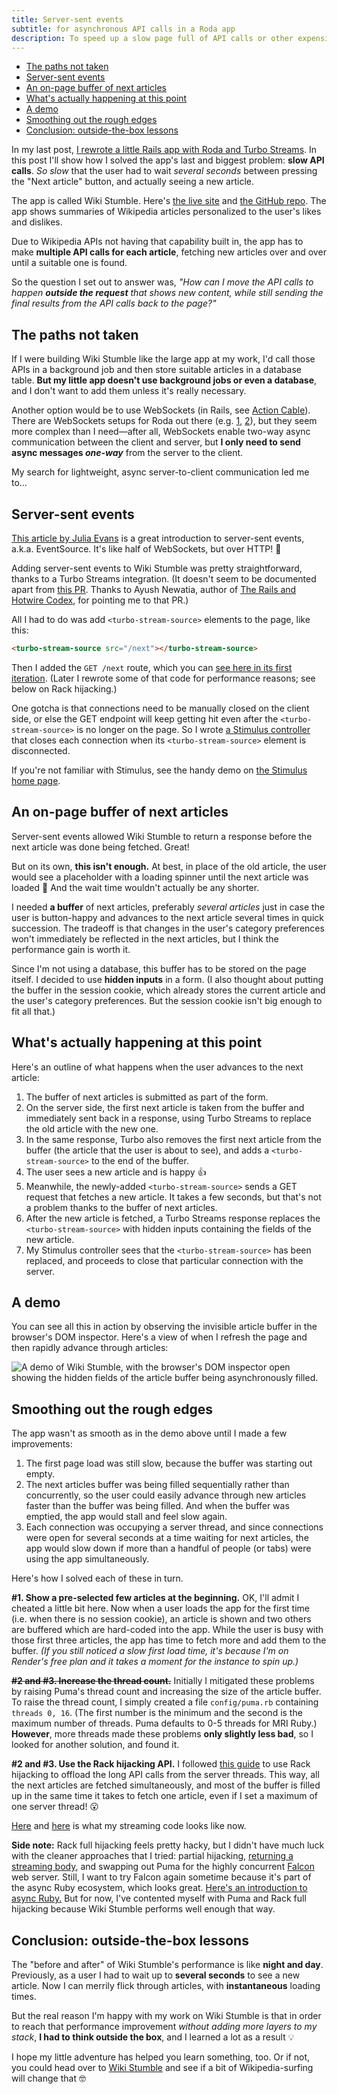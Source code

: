 ```yaml
---
title: Server-sent events
subtitle: for asynchronous API calls in a Roda app
description: To speed up a slow page full of API calls or other expensive tasks, server-sent events let you do the work after the response and stream the results back.
---
```


- [The paths not taken](#the-paths-not-taken)
- [Server-sent events](#server-sent-events)
- [An on-page buffer of next articles](#an-on-page-buffer-of-next-articles)
- [What's actually happening at this point](#whats-actually-happening-at-this-point)
- [A demo](#a-demo)
- [Smoothing out the rough edges](#smoothing-out-the-rough-edges)
- [Conclusion: outside-the-box lessons](#conclusion-outside-the-box-lessons)

In my last post, [I rewrote a little Rails app with Roda and Turbo Streams](/posts/2023/roda-app-with-hotwire-turbo-streams). In this post I'll show how I solved the app's last and biggest problem: **slow API calls**. *So slow* that the user had to wait *several seconds* between pressing the "Next article" button, and actually seeing a new article.

The app is called Wiki Stumble. Here's [the live site](https://wikistumble.com/) and [the GitHub repo](https://github.com/fpsvogel/wikistumble). The app shows summaries of Wikipedia articles personalized to the user's likes and dislikes.

Due to Wikipedia APIs not having that capability built in, the app has to make **multiple API calls for each article**, fetching new articles over and over until a suitable one is found.

So the question I set out to answer was, *"How can I move the API calls to happen **outside the request** that shows new content, while still sending the final results from the API calls back to the page?"*

## The paths not taken

If I were building Wiki Stumble like the large app at my work, I'd call those APIs in a background job and then store suitable articles in a database table. **But my little app doesn't use background jobs or even a database**, and I don't want to add them unless it's really necessary.

Another option would be to use WebSockets (in Rails, see [Action Cable](https://guides.rubyonrails.org/action_cable_overview.html)). There are WebSockets setups for Roda out there (e.g. [1](https://github.com/socketry/roda-websockets), [2](https://github.com/nanne007/roda/blob/master/lib/roda/plugins/websockets.rb)), but they seem more complex than I need—after all, WebSockets enable two-way async communication between the client and server, but **I only need to send async messages *one-way*** from the server to the client.

My search for lightweight, async server-to-client communication led me to…

## Server-sent events

[This article by Julia Evans](https://jvns.ca/blog/2021/01/12/day-36--server-sent-events-are-cool--and-a-fun-bug/) is a great introduction to server-sent events, a.k.a. EventSource. It's like half of WebSockets, but over HTTP! 🤯

Adding server-sent events to Wiki Stumble was pretty straightforward, thanks to a Turbo Streams integration. (It doesn't seem to be documented apart from [this PR](https://github.com/hotwired/turbo/pull/415). Thanks to Ayush Newatia, author of [The Rails and Hotwire Codex](https://railsandhotwirecodex.com/), for pointing me to that PR.)

All I had to do was add `<turbo-stream-source>` elements to the page, like this:

```html
<turbo-stream-source src="/next"></turbo-stream-source>
```

Then I added the `GET /next` route, which you can [see here in its first iteration](https://github.com/fpsvogel/wikistumble/blob/62bd341c378a4f7040ad8177443b5110a6b5088d/app/router.rb#L91-L138). (Later I rewrote some of that code for performance reasons; see below on Rack hijacking.)

One gotcha is that connections need to be manually closed on the client side, or else the GET endpoint will keep getting hit even after the `<turbo-stream-source>` is no longer on the page. So I wrote [a Stimulus controller](https://github.com/fpsvogel/wikistumble/blob/4d5d48332a8dc27c278af9cfdaae4232c0866324/public/app.js#L16-L36) that closes each connection when its `<turbo-stream-source>` element is disconnected.

If you're not familiar with Stimulus, see the handy demo on [the Stimulus home page](https://stimulus.hotwired.dev/).

## An on-page buffer of next articles

Server-sent events allowed Wiki Stumble to return a response before the next article was done being fetched. Great!

But on its own, **this isn't enough.** At best, in place of the old article, the user would see a placeholder with a loading spinner until the next article was loaded 🤮 And the wait time wouldn't actually be any shorter.

I needed **a buffer** of next articles, preferably *several articles* just in case the user is button-happy and advances to the next article several times in quick succession. The tradeoff is that changes in the user's category preferences won't immediately be reflected in the next articles, but I think the performance gain is worth it.

Since I'm not using a database, this buffer has to be stored on the page itself. I decided to use **hidden inputs** in a form. (I also thought about putting the buffer in the session cookie, which already stores the current article and the user's category preferences. But the session cookie isn't big enough to fit all that.)

## What's actually happening at this point

Here's an outline of what happens when the user advances to the next article:

1. The buffer of next articles is submitted as part of the form.
2. On the server side, the first next article is taken from the buffer and immediately sent back in a response, using Turbo Streams to replace the old article with the new one.
3. In the same response, Turbo also removes the first next article from the buffer (the article that the user is about to see), and adds a `<turbo-stream-source>` to the end of the buffer.
4. The user sees a new article and is happy 👍
5. Meanwhile, the newly-added `<turbo-stream-source>` sends a GET request that fetches a new article. It takes a few seconds, but that's not a problem thanks to the buffer of next articles.
6. After the new article is fetched, a Turbo Streams response replaces the `<turbo-stream-source>` with hidden inputs containing the fields of the new article.
7. My Stimulus controller sees that the `<turbo-stream-source>` has been replaced, and proceeds to close that particular connection with the server.

## A demo

You can see all this in action by observing the invisible article buffer in the browser's DOM inspector. Here's a view of when I refresh the page and then rapidly advance through articles:

![A demo of Wiki Stumble, with the browser's DOM inspector open showing the hidden fields of the article buffer being asynchronously filled.](/images/wiki-stumble-demo.gif)

## Smoothing out the rough edges

The app wasn't as smooth as in the demo above until I made a few improvements:

1. The first page load was still slow, because the buffer was starting out empty.
2. The next articles buffer was being filled sequentially rather than concurrently, so the user could easily advance through new articles faster than the buffer was being filled. And when the buffer was emptied, the app would stall and feel slow again.
3. Each connection was occupying a server thread, and since connections were open for several seconds at a time waiting for next articles, the app would slow down if more than a handful of people (or tabs) were using the app simultaneously.

Here's how I solved each of these in turn.

**#1. Show a pre-selected few articles at the beginning.** OK, I'll admit I cheated a little bit here. Now when a user loads the app for the first time (i.e. when there is no session cookie), an article is shown and two others are buffered which are hard-coded into the app. While the user is busy with those first three articles, the app has time to fetch more and add them to the buffer. *(If you still noticed a slow first load time, it's because I'm on Render's free plan and it takes a moment for the instance to spin up.)*

**~~#2 and #3. Increase the thread count.~~** Initially I mitigated these problems by raising Puma's thread count and increasing the size of the article buffer. To raise the thread count, I simply created a file `config/puma.rb` containing `threads 0, 16`. (The first number is the minimum and the second is the maximum number of threads. Puma defaults to 0-5 threads for MRI Ruby.) **However**, more threads made these problems **only slightly less bad**, so I looked for another solution, and found it.

**#2 and #3. Use the Rack hijacking API.** I followed [this guide](https://blog.chumakoff.com/en/posts/rails_sse_rack_hijacking_api) to use Rack hijacking to offload the long API calls from the server threads. This way, all the next articles are fetched simultaneously, and most of the buffer is filled up in the same time it takes to fetch one article, even if I set a maximum of one server thread! 😮

[Here](https://github.com/fpsvogel/wikistumble/blob/4d5d48332a8dc27c278af9cfdaae4232c0866324/app/router.rb#L110-L135) and [here](https://github.com/fpsvogel/wikistumble/blob/4d5d48332a8dc27c278af9cfdaae4232c0866324/app/helpers/stream_helper.rb) is what my streaming code looks like now.

**Side note:** Rack full hijacking feels pretty hacky, but I didn't have much luck with the cleaner approaches that I tried: partial hijacking, [returning a streaming body](https://github.com/rack/rack/pull/1745), and swapping out Puma for the highly concurrent [Falcon](https://socketry.github.io/falcon/) web server. Still, I want to try Falcon again sometime because it's part of the async Ruby ecosystem, which looks great. [Here's an introduction to async Ruby.](https://brunosutic.com/blog/async-ruby) But for now, I've contented myself with Puma and Rack full hijacking because Wiki Stumble performs well enough that way.

## Conclusion: outside-the-box lessons

The "before and after" of Wiki Stumble's performance is like **night and day**. Previously, as a user I had to wait up to **several seconds** to see a new article. Now I can merrily flick through articles, with **instantaneous** loading times.

But the real reason I'm happy with my work on Wiki Stumble is that in order to reach that performance improvement *without adding more layers to my stack*, **I had to think outside the box**, and I learned a lot as a result 💡

I hope my little adventure has helped you learn something, too. Or if not, you could head over to [Wiki Stumble](https://wikistumble.com/) and see if a bit of Wikipedia-surfing will change that 🤓
